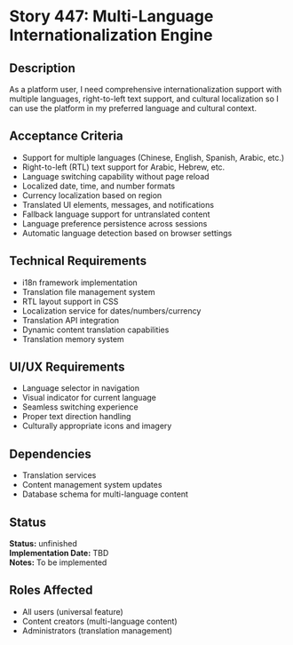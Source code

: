 # Story 447: Multi-Language Internationalization Engine

## Description
As a platform user, I need comprehensive internationalization support with multiple languages, right-to-left text support, and cultural localization so I can use the platform in my preferred language and cultural context.

## Acceptance Criteria
- Support for multiple languages (Chinese, English, Spanish, Arabic, etc.)
- Right-to-left (RTL) text support for Arabic, Hebrew, etc.
- Language switching capability without page reload
- Localized date, time, and number formats
- Currency localization based on region
- Translated UI elements, messages, and notifications
- Fallback language support for untranslated content
- Language preference persistence across sessions
- Automatic language detection based on browser settings

## Technical Requirements
- i18n framework implementation
- Translation file management system
- RTL layout support in CSS
- Localization service for dates/numbers/currency
- Translation API integration
- Dynamic content translation capabilities
- Translation memory system

## UI/UX Requirements
- Language selector in navigation
- Visual indicator for current language
- Seamless switching experience
- Proper text direction handling
- Culturally appropriate icons and imagery

## Dependencies
- Translation services
- Content management system updates
- Database schema for multi-language content


## Status
**Status:** unfinished  
**Implementation Date:** TBD  
**Notes:** To be implemented
## Roles Affected
- All users (universal feature)
- Content creators (multi-language content)
- Administrators (translation management)